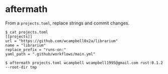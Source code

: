 # aftermath
From a `projects.toml`, replace strings and commit changes.

```
$ cat projects.toml
[[projects]]
url = "https://github.com/wcampbell0x2a/librarium"
name = "librarium"
replace_prefix = "runs-on:"
yaml_path = ".github/workflows/main.yml"

$ aftermath projects.toml wcampbell wcampbell1995@gmail.com rust:0.1.2 --root-dir tmp
````
